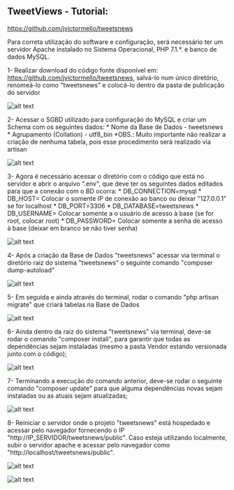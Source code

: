 ## TweetViews - Tutorial:

https://github.com/jvictormello/tweetsnews

Para correta utilização do software e configuração, será necessário ter um servidor Apache instalado no Sistema Operacional, PHP 7.1.*. e banco de dados MySQL.

1- Realizar download do código fonte disponível em: https://github.com/jvictormello/tweetsnews, salvá-lo num único diretório, renomeá-lo como "tweetsnews" e colocá-lo dentro da pasta de publicação do servidor

![alt text](https://github.com/jvictormello/hello-world/blob/master/TweetsNews%2001.PNG)

2- Acessar o SGBD utilizado para configuração do MySQL e criar um Schema com os seguintes dados:
	* Nome da Base de Dados - tweetsnews
	* Agrupamento (Collation) - utf8_bin
*OBS.: Muito importante não realizar a criação de nenhuma tabela, pois esse procedimento será realizado via artisan

![alt text](https://github.com/jvictormello/hello-world/blob/master/TweetsNews%2002.PNG)

3- Agora é necessário acessar o diretório com o código que está no servidor e abrir o arquivo ".env", que deve ter os seguintes dados editados para que a conexão com o BD ocorra:
	* DB_CONNECTION=mysql
	* DB_HOST= Colocar o somente IP de conexão ao banco ou deixar "127.0.0.1" se for localhost
	* DB_PORT=3306 
	* DB_DATABASE=tweetsnews
	* DB_USERNAME= Colocar somente a o usuário de acesso à base (se for root, colocar root)
	* DB_PASSWORD= Colocar somente a senha de acesso à base (deixar em branco se não tiver senha)
	
![alt text](https://github.com/jvictormello/hello-world/blob/master/TweetsNews%2003.PNG)

4- Após a criação da Base de Dados "tweetsnews" acessar via terminal o diretório raiz do sistema "tweetsnews" o seguinte comando "composer dump-autoload"

![alt text](https://github.com/jvictormello/hello-world/blob/master/TweetsNews%2004.PNG)

5- Em seguida e ainda através do terminal, rodar o comando "php artisan migrate" que criará tabelas na Base de Dados

![alt text](https://github.com/jvictormello/hello-world/blob/master/TweetsNews%2005.PNG)

6- Ainda dentro da raiz do sistema "tweetsnews" via terminal, deve-se rodar o comando "composer install", para garantir que todas as dependências sejam instaladas (mesmo a pasta Vendor estando versionada junto com o código);

![alt text](https://github.com/jvictormello/hello-world/blob/master/TweetsNews%2006.PNG)

7- Terminando a execução do comando anterior, deve-se rodar o seguinte comando "composer update" para que alguma dependências novas sejam instaladas ou as atuais sejam atualizadas;

![alt text](https://github.com/jvictormello/hello-world/blob/master/TweetsNews%2007.PNG)

8- Reiniciar o servidor onde o projeto "tweetsnews" está hospedado e acessar pelo navegador fornecendo o IP "http://IP_SERVIDOR/tweetsnews/public".
Caso esteja utilizando localmente, subir o servidor apache e acessar pelo navegador como "http://localhost/tweetsnews/public".

![alt text](https://github.com/jvictormello/hello-world/blob/master/TweetsNews%2008.PNG)

![alt text](https://github.com/jvictormello/hello-world/blob/master/TweetsNews%2009.PNG)
